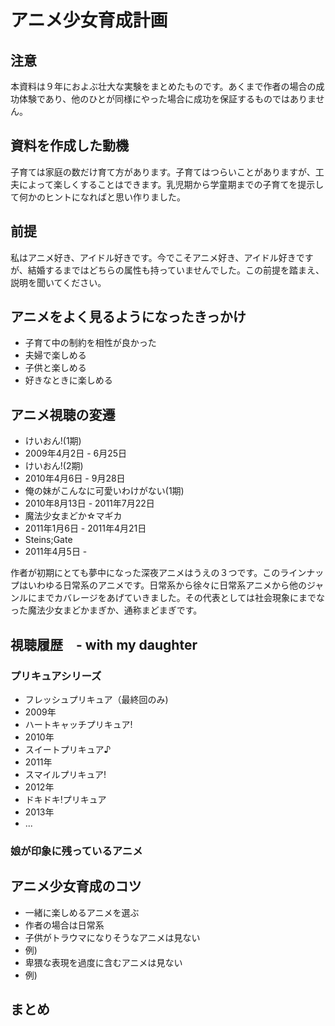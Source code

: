 # アニメ少女育成計画
## 注意
本資料は９年におよぶ壮大な実験をまとめたものです。あくまで作者の場合の成功体験であり、他のひとが同様にやった場合に成功を保証するものではありません。

## 資料を作成した動機
子育ては家庭の数だけ育て方があります。子育てはつらいことがありますが、工夫によって楽しくすることはできます。乳児期から学童期までの子育てを提示して何かのヒントになればと思い作りました。

## 前提
私はアニメ好き、アイドル好きです。今でこそアニメ好き、アイドル好きですが、結婚するまではどちらの属性も持っていませんでした。この前提を踏まえ、説明を聞いてください。

## アニメをよく見るようになったきっかけ
* 子育て中の制約を相性が良かった
 * 夫婦で楽しめる　
 * 子供と楽しめる
 * 好きなときに楽しめる
  
## アニメ視聴の変遷
* けいおん!(1期)
 * 2009年4月2日 - 6月25日
* けいおん!(2期)
 * 2010年4月6日 - 9月28日
* 俺の妹がこんなに可愛いわけがない(1期)
 * 2010年8月13日 - 2011年7月22日
* 魔法少女まどか☆マギカ
 * 2011年1月6日 - 2011年4月21日
* Steins;Gate
 * 2011年4月5日 - 

作者が初期にとても夢中になった深夜アニメはうえの３つです。このラインナップはいわゆる日常系のアニメです。日常系から徐々に日常系アニメから他のジャンルにまでカバレージをあげていきました。その代表としては社会現象にまでなった魔法少女まどかまぎか、通称まどまぎです。

## 視聴履歴　- with my daughter
### プリキュアシリーズ
* フレッシュプリキュア（最終回のみ)
 * 2009年
* ハートキャッチプリキュア!
 * 2010年
* スイートプリキュア♪
 * 2011年
* スマイルプリキュア!
 * 2012年
* ドキドキ!プリキュア
 * 2013年
* ...

### 娘が印象に残っているアニメ

## アニメ少女育成のコツ
* 一緒に楽しめるアニメを選ぶ
 * 作者の場合は日常系
* 子供がトラウマになりそうなアニメは見ない
 * 例)
* 卑猥な表現を過度に含むアニメは見ない
 * 例)

## まとめ
